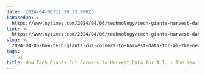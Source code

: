 ```yaml
---
date: '2024-04-06T12:36:32.000Z'
isBasedOn: >-
  https://www.nytimes.com/2024/04/06/technology/tech-giants-harvest-data-artificial-intelligence.html
link: >-
  https://www.nytimes.com/2024/04/06/technology/tech-giants-harvest-data-artificial-intelligence.html
slug: >-
  2024-04-06-how-tech-giants-cut-corners-to-harvest-data-for-ai-the-new-york-times
tags:
  - ai
title: How Tech Giants Cut Corners to Harvest Data for A.I. - The New York Times
---
```


